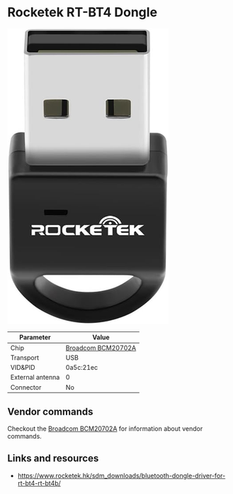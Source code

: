 # Rocketek RT-BT4 Dongle

![Rocketek RT-BT4](Rocketek_RT-BT4.jpg)

| Parameter        | Value                                           |
| ---------------- | ----------------------------------------------- |
| Chip             | [Broadcom BCM20702A](../Chip/Broadcom_BCM20702A.md) |
| Transport        | USB                                             |
| VID&PID          | 0a5c:21ec                                       |
| External antenna | 0                                               |
| Connector        | No                                              |

## Vendor commands

Checkout the [Broadcom BCM20702A](../Chip/Broadcom_BCM20702A.md) for information about vendor commands.

## Links and resources

- <https://www.rocketek.hk/sdm_downloads/bluetooth-dongle-driver-for-rt-bt4-rt-bt4b/>